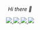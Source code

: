 <p align="center">
  <i>Hi there 👋</i>

<p align="center">
  <a href= "https://github.com/simonschoe/">
    <img src="https://img.icons8.com/material-outlined/30/689d6a/source-code.png"/>
  </a>
  <a href= "https://www.linkedin.com/in/simon-schoelzel/">
    <img src="https://img.icons8.com/material-outlined/30/689d6a/linkedin.png"/>
  </a>
  <a href= "https://simonschoelzel.rbind.io/">
    <img src="https://img.icons8.com/material-outlined/30/689d6a/geography.png"/>
  </a>
  <a href="mailto:simon.schoelzel@gmail.com">
    <img src="https://img.icons8.com/ios-glyphs/30/689d6a/physics.png"/>
  </a>
  
</p>

